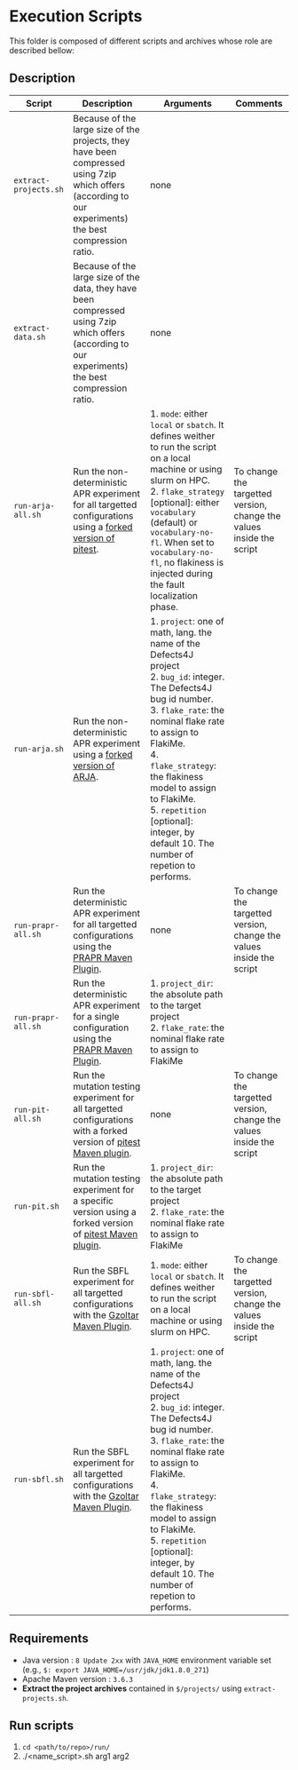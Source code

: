 # Execution Scripts

This folder is composed of different scripts and archives whose role are described bellow:

## Description

| Script                | Description                                                                                                                                                       | Arguments                                                                                                                                                                                                                                                                                                                                                                  | Comments                                                             |
| --------------------- | ----------------------------------------------------------------------------------------------------------------------------------------------------------------- | -------------------------------------------------------------------------------------------------------------------------------------------------------------------------------------------------------------------------------------------------------------------------------------------------------------------------------------------------------------------------- | -------------------------------------------------------------------- |
| `extract-projects.sh` | Because of the large size of the projects, they have been compressed using 7zip which offers (according to our experiments) the best compression ratio.           | none                                                                                                                                                                                                                                                                                                                                                                       |                                                                      |
| `extract-data.sh`     | Because of the large size of the data, they have been compressed using 7zip which offers (according to our experiments) the best compression ratio.               | none                                                                                                                                                                                                                                                                                                                                                                       |                                                                      |
| `run-arja-all.sh`     | Run the non-deterministic APR experiment for all targetted configurations using a [forked version of pitest](https://github.com/anonymized/pitest.git).        | 1. `mode`: either `local` or `sbatch`. It defines weither to run the script on a local machine or using slurm on HPC.<br>2. `flake_strategy` \[optional\]: either `vocabulary` (default) or `vocabulary-no-fl`. When set to `vocabulary-no-fl`, no flakiness is injected during the fault localization phase.                                             | To change the targetted version, change the values inside the script |
| `run-arja.sh`         | Run the non-deterministic APR experiment using a [forked version of ARJA](https://github.com/anonymized/arja.git).                                             | 1. `project`: one of math, lang. the name of the Defects4J project<br>2. `bug_id`: integer. The Defects4J bug id number.<br>3. `flake_rate`: the nominal flake rate to assign to FlakiMe.<br>4. `flake_strategy`: the flakiness model to assign to FlakiMe.<br>5. `repetition` \[optional\]: integer, by default 10. The number of repetion to performs. |                                                                      |
| `run-prapr-all.sh`    | Run the deterministic APR experiment for all targetted configurations using the [PRAPR Maven Plugin](https://github.com/prapr/prapr).                             | none                                                                                                                                                                                                                                                                                                                                                                       | To change the targetted version, change the values inside the script |
| `run-prapr-all.sh`    | Run the deterministic APR experiment for a single configuration using the [PRAPR Maven Plugin](https://github.com/prapr/prapr).                                   | 1. `project_dir`: the absolute path to the target project<br>2. `flake_rate`: the nominal flake rate to assign to FlakiMe                                                                                                                                                                                                                                          |                                                                      |
| `run-pit-all.sh`      | Run the mutation testing experiment for all targetted configurations with a forked version of [pitest Maven plugin](https://github.com/anonymized/pitest.git). | none                                                                                                                                                                                                                                                                                                                                                                       | To change the targetted version, change the values inside the script |
| `run-pit.sh`          | Run the mutation testing experiment for a specific version using a forked version of [pitest Maven plugin](https://github.com/anonymized/pitest.git).          | 1. `project_dir`: the absolute path to the target project<br>2. `flake_rate`: the nominal flake rate to assign to FlakiMe                                                                                                                                                                                                                                          |                                                                      |
| `run-sbfl-all.sh`     | Run the SBFL experiment for all targetted configurations with the [Gzoltar Maven Plugin](https://github.com/GZoltar/gzoltar).                                     | 1. `mode`: either `local` or `sbatch`. It defines weither to run the script on a local machine or using slurm on HPC.                                                                                                                                                                                                                                               | To change the targetted version, change the values inside the script |
| `run-sbfl.sh`         | Run the SBFL experiment for all targetted configurations with the [Gzoltar Maven Plugin](https://github.com/GZoltar/gzoltar).                                     | 1. `project`: one of math, lang. the name of the Defects4J project<br>2. `bug_id`: integer. The Defects4J bug id number.<br>3. `flake_rate`: the nominal flake rate to assign to FlakiMe.<br>4. `flake_strategy`: the flakiness model to assign to FlakiMe.<br>5. `repetition` \[optional\]: integer, by default 10. The number of repetion to performs. |

## Requirements

- Java version : `8 Update 2xx` with `JAVA_HOME` environment variable set (e.g., `$: export JAVA_HOME=/usr/jdk/jdk1.8.0_271`)
- Apache Maven version : `3.6.3`
- **Extract the project archives** contained in `$/projects/` using `extract-projects.sh`.

## Run scripts

1. ```cd <path/to/repo>/run/```
2. ./<name_script>.sh arg1 arg2